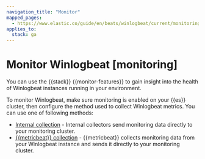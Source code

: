 ```yaml
---
navigation_title: "Monitor"
mapped_pages:
  - https://www.elastic.co/guide/en/beats/winlogbeat/current/monitoring.html
applies_to:
  stack: ga
---
```


# Monitor Winlogbeat [monitoring]


You can use the {{stack}} {{monitor-features}} to gain insight into the health of Winlogbeat instances running in your environment.

To monitor Winlogbeat, make sure monitoring is enabled on your {{es}} cluster, then configure the method used to collect Winlogbeat metrics. You can use one of following methods:

* [Internal collection](/reference/winlogbeat/monitoring-internal-collection.md) - Internal collectors send monitoring data directly to your monitoring cluster.
* [{{metricbeat}} collection](/reference/winlogbeat/monitoring-metricbeat-collection.md) - {{metricbeat}} collects monitoring data from your Winlogbeat instance and sends it directly to your monitoring cluster.

